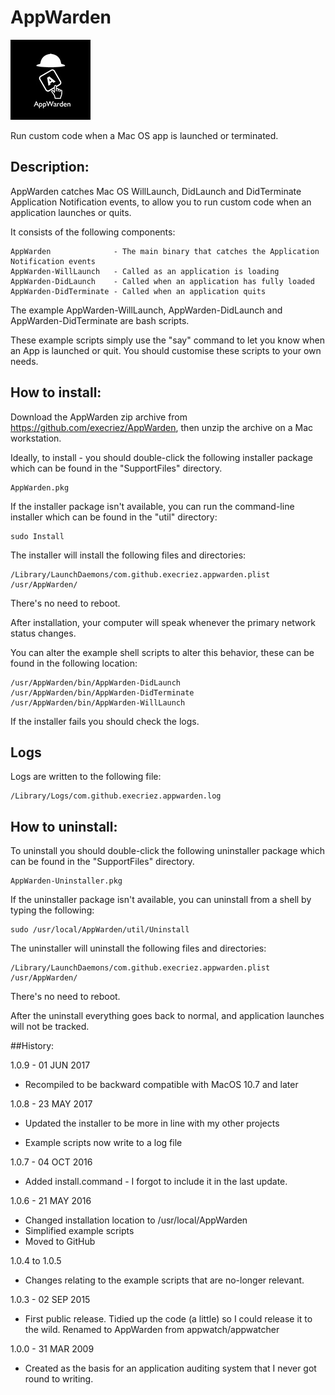 # AppWarden
![Logo](images/AppWarden.jpg "Logo")

Run custom code when a Mac OS app is launched or terminated.

## Description:

AppWarden catches Mac OS WillLaunch, DidLaunch and DidTerminate Application Notification events, to allow you to run custom code when an application launches or quits.

It consists of the following components:

	AppWarden              - The main binary that catches the Application Notification events
	AppWarden-WillLaunch   - Called as an application is loading
	AppWarden-DidLaunch    - Called when an application has fully loaded
	AppWarden-DidTerminate - Called when an application quits

The example AppWarden-WillLaunch, AppWarden-DidLaunch and AppWarden-DidTerminate are bash scripts.

These example scripts simply use the "say" command to let you know when an App is launched or quit. You should customise these scripts to your own needs.


## How to install:

Download the AppWarden zip archive from <https://github.com/execriez/AppWarden>, then unzip the archive on a Mac workstation.

Ideally, to install - you should double-click the following installer package which can be found in the "SupportFiles" directory.

	AppWarden.pkg
	
If the installer package isn't available, you can run the command-line installer which can be found in the "util" directory:

	sudo Install

The installer will install the following files and directories:

	/Library/LaunchDaemons/com.github.execriez.appwarden.plist
	/usr/AppWarden/

There's no need to reboot.

After installation, your computer will speak whenever the primary network status changes.

You can alter the example shell scripts to alter this behavior, these can be found in the following location:

	/usr/AppWarden/bin/AppWarden-DidLaunch
	/usr/AppWarden/bin/AppWarden-DidTerminate
	/usr/AppWarden/bin/AppWarden-WillLaunch

If the installer fails you should check the logs.

## Logs

Logs are written to the following file:

	/Library/Logs/com.github.execriez.appwarden.log

## How to uninstall:

To uninstall you should double-click the following uninstaller package which can be found in the "SupportFiles" directory.

	AppWarden-Uninstaller.pkg
	
If the uninstaller package isn't available, you can uninstall from a shell by typing the following:

	sudo /usr/local/AppWarden/util/Uninstall

The uninstaller will uninstall the following files and directories:

	/Library/LaunchDaemons/com.github.execriez.appwarden.plist
	/usr/AppWarden/

There's no need to reboot.

After the uninstall everything goes back to normal, and application launches will not be tracked.

##History:

1.0.9 - 01 JUN 2017

* Recompiled to be backward compatible with MacOS 10.7 and later

1.0.8 - 23 MAY 2017

* Updated the installer to be more in line with my other projects

* Example scripts now write to a log file

1.0.7 - 04 OCT 2016

* Added install.command - I forgot to include it in the last update.

1.0.6 - 21 MAY 2016

* Changed installation location to /usr/local/AppWarden 
* Simplified example scripts
* Moved to GitHub

1.0.4 to 1.0.5

* Changes relating to the example scripts that are no-longer relevant.

1.0.3 - 02 SEP 2015

* First public release.
  Tidied up the code (a little) so I could release it to the wild.
  Renamed to AppWarden from appwatch/appwatcher

1.0.0 - 31 MAR 2009

* Created as the basis for an application auditing system that I never got round to writing.
